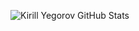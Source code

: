 ![Kirill Yegorov GitНub Stats](https://github-readme-stats.vercel.app/api?username=k-samuel&count_private=true&show_icons=true&theme=dark) 
